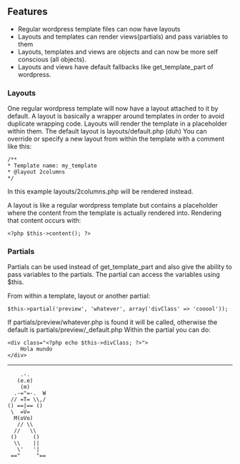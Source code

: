 Features
--------
* Regular wordpress template files can now have layouts
* Layouts and templates can render views(partials) and pass variables to them
* Layouts, templates and views are objects and can now be more self conscious (all objects).
* Layouts and views have default fallbacks like get_template_part of wordpress.

### Layouts
One regular wordpress template will now have a layout attached to it by default.
A layout is basically a wrapper around templates in order to avoid duplicate wrapping code.
Layouts will render the template in a placeholder within them.
The default layout is layouts/default.php (duh)
You can override or specify a new layout from within the template with a comment like this:

    /**
    * Template name: my_template
    * @layout 2columns
    */
In this example layouts/2columns.php will be rendered instead.

A layout is like a regular wordpress template but contains a placeholder where the content
from the template is actually rendered into. Rendering that content occurs with:

    <?php $this->content(); ?>


### Partials
Partials can be used instead of get_template_part and also give the ability
to pass variables to the partials. The partial can access the variables using $this.

From within a template, layout or another partial:

    $this->partial('preview', 'whatever', array('divClass' => 'cooool'));


If partials/preview/whatever.php is found it will be called,
otherwise the default is partials/preview/_default.php
Within the partial you can do:

    <div class="<?php echo $this->divClass; ?>">
        Hola mundo
    </div>
    
--------
        .-.
       (e.e)
        (m)
      .-="=-.  W
     // =T= \\,/
    () ==|== ()
     \  =V=
      M(oVo)
       // \\
      //   \\
     ()     ()
      \\    ||
       \'   '|
     =="     "==